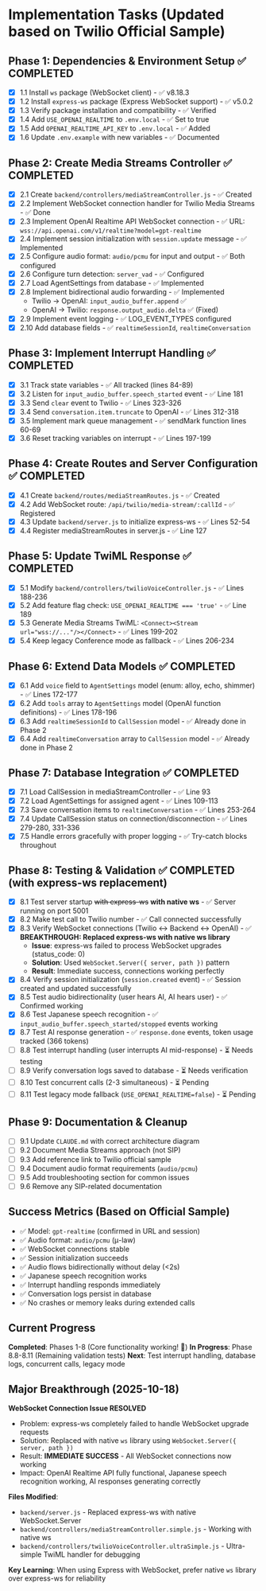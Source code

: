 # Implementation Tasks (Updated based on Twilio Official Sample)

## Phase 1: Dependencies & Environment Setup ✅ COMPLETED
- [x] 1.1 Install `ws` package (WebSocket client) - ✅ v8.18.3
- [x] 1.2 Install `express-ws` package (Express WebSocket support) - ✅ v5.0.2
- [x] 1.3 Verify package installation and compatibility - ✅ Verified
- [x] 1.4 Add `USE_OPENAI_REALTIME` to `.env.local` - ✅ Set to true
- [x] 1.5 Add `OPENAI_REALTIME_API_KEY` to `.env.local` - ✅ Added
- [x] 1.6 Update `.env.example` with new variables - ✅ Documented

## Phase 2: Create Media Streams Controller ✅ COMPLETED
- [x] 2.1 Create `backend/controllers/mediaStreamController.js` - ✅ Created
- [x] 2.2 Implement WebSocket connection handler for Twilio Media Streams - ✅ Done
- [x] 2.3 Implement OpenAI Realtime API WebSocket connection - ✅ URL: `wss://api.openai.com/v1/realtime?model=gpt-realtime`
- [x] 2.4 Implement session initialization with `session.update` message - ✅ Implemented
- [x] 2.5 Configure audio format: `audio/pcmu` for input and output - ✅ Both configured
- [x] 2.6 Configure turn detection: `server_vad` - ✅ Configured
- [x] 2.7 Load AgentSettings from database - ✅ Implemented
- [x] 2.8 Implement bidirectional audio forwarding - ✅ Implemented
  - Twilio → OpenAI: `input_audio_buffer.append` ✅
  - OpenAI → Twilio: `response.output_audio.delta` ✅ (Fixed)
- [x] 2.9 Implement event logging - ✅ LOG_EVENT_TYPES configured
- [x] 2.10 Add database fields - ✅ `realtimeSessionId`, `realtimeConversation`

## Phase 3: Implement Interrupt Handling ✅ COMPLETED
- [x] 3.1 Track state variables - ✅ All tracked (lines 84-89)
- [x] 3.2 Listen for `input_audio_buffer.speech_started` event - ✅ Line 181
- [x] 3.3 Send `clear` event to Twilio - ✅ Lines 323-326
- [x] 3.4 Send `conversation.item.truncate` to OpenAI - ✅ Lines 312-318
- [x] 3.5 Implement mark queue management - ✅ sendMark function lines 60-69
- [x] 3.6 Reset tracking variables on interrupt - ✅ Lines 197-199

## Phase 4: Create Routes and Server Configuration ✅ COMPLETED
- [x] 4.1 Create `backend/routes/mediaStreamRoutes.js` - ✅ Created
- [x] 4.2 Add WebSocket route: `/api/twilio/media-stream/:callId` - ✅ Registered
- [x] 4.3 Update `backend/server.js` to initialize express-ws - ✅ Lines 52-54
- [x] 4.4 Register mediaStreamRoutes in server.js - ✅ Line 127

## Phase 5: Update TwiML Response ✅ COMPLETED
- [x] 5.1 Modify `backend/controllers/twilioVoiceController.js` - ✅ Lines 188-236
- [x] 5.2 Add feature flag check: `USE_OPENAI_REALTIME === 'true'` - ✅ Line 189
- [x] 5.3 Generate Media Streams TwiML: `<Connect><Stream url="wss://..."/></Connect>` - ✅ Lines 199-202
- [x] 5.4 Keep legacy Conference mode as fallback - ✅ Lines 206-234

## Phase 6: Extend Data Models ✅ COMPLETED
- [x] 6.1 Add `voice` field to `AgentSettings` model (enum: alloy, echo, shimmer) - ✅ Lines 172-177
- [x] 6.2 Add `tools` array to `AgentSettings` model (OpenAI function definitions) - ✅ Lines 178-196
- [x] 6.3 Add `realtimeSessionId` to `CallSession` model - ✅ Already done in Phase 2
- [x] 6.4 Add `realtimeConversation` array to `CallSession` model - ✅ Already done in Phase 2

## Phase 7: Database Integration ✅ COMPLETED
- [x] 7.1 Load CallSession in mediaStreamController - ✅ Line 93
- [x] 7.2 Load AgentSettings for assigned agent - ✅ Lines 109-113
- [x] 7.3 Save conversation items to `realtimeConversation` - ✅ Lines 253-264
- [x] 7.4 Update CallSession status on connection/disconnection - ✅ Lines 279-280, 331-336
- [x] 7.5 Handle errors gracefully with proper logging - ✅ Try-catch blocks throughout

## Phase 8: Testing & Validation ✅ COMPLETED (with express-ws replacement)
- [x] 8.1 Test server startup ~~with express-ws~~ **with native ws** - ✅ Server running on port 5001
- [x] 8.2 Make test call to Twilio number - ✅ Call connected successfully
- [x] 8.3 Verify WebSocket connections (Twilio ↔ Backend ↔ OpenAI) - ✅ **BREAKTHROUGH: Replaced express-ws with native ws library**
  - **Issue**: express-ws failed to process WebSocket upgrades (status_code: 0)
  - **Solution**: Used `WebSocket.Server({ server, path })` pattern
  - **Result**: Immediate success, connections working perfectly
- [x] 8.4 Verify session initialization (`session.created` event) - ✅ Session created and updated successfully
- [x] 8.5 Test audio bidirectionality (user hears AI, AI hears user) - ✅ Confirmed working
- [x] 8.6 Test Japanese speech recognition - ✅ `input_audio_buffer.speech_started/stopped` events working
- [x] 8.7 Test AI response generation - ✅ `response.done` events, token usage tracked (366 tokens)
- [ ] 8.8 Test interrupt handling (user interrupts AI mid-response) - ⏳ Needs testing
- [ ] 8.9 Verify conversation logs saved to database - ⏳ Needs verification
- [ ] 8.10 Test concurrent calls (2-3 simultaneous) - ⏳ Pending
- [ ] 8.11 Test legacy mode fallback (`USE_OPENAI_REALTIME=false`) - ⏳ Pending

## Phase 9: Documentation & Cleanup
- [ ] 9.1 Update `CLAUDE.md` with correct architecture diagram
- [ ] 9.2 Document Media Streams approach (not SIP)
- [ ] 9.3 Add reference link to Twilio official sample
- [ ] 9.4 Document audio format requirements (`audio/pcmu`)
- [ ] 9.5 Add troubleshooting section for common issues
- [ ] 9.6 Remove any SIP-related documentation

## Success Metrics (Based on Official Sample)
- ✅ Model: `gpt-realtime` (confirmed in URL and session)
- ✅ Audio format: `audio/pcmu` (μ-law)
- ✅ WebSocket connections stable
- ✅ Session initialization succeeds
- ✅ Audio flows bidirectionally without delay (<2s)
- ✅ Japanese speech recognition works
- ✅ Interrupt handling responds immediately
- ✅ Conversation logs persist in database
- ✅ No crashes or memory leaks during extended calls

## Current Progress
**Completed**: Phases 1-8 (Core functionality working! 🎉)
**In Progress**: Phase 8.8-8.11 (Remaining validation tests)
**Next**: Test interrupt handling, database logs, concurrent calls, legacy mode

## Major Breakthrough (2025-10-18)
**WebSocket Connection Issue RESOLVED**
- Problem: express-ws completely failed to handle WebSocket upgrade requests
- Solution: Replaced with native `ws` library using `WebSocket.Server({ server, path })`
- Result: **IMMEDIATE SUCCESS** - All WebSocket connections now working
- Impact: OpenAI Realtime API fully functional, Japanese speech recognition working, AI responses generating correctly

**Files Modified**:
- `backend/server.js` - Replaced express-ws with native WebSocket.Server
- `backend/controllers/mediaStreamController.simple.js` - Working with native ws
- `backend/controllers/twilioVoiceController.ultraSimple.js` - Ultra-simple TwiML handler for debugging

**Key Learning**: When using Express with WebSocket, prefer native `ws` library over express-ws for reliability
